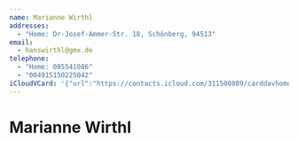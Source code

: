 ```yaml
---
name: Marianne Wirthl
addresses:
  - "Home: Dr-Josef-Ammer-Str. 18, Schönberg, 94513"
email:
  - hanswirthl@gmx.de
telephone:
  - "Home: 085541086"
  - "004915150225042"
iCloudVCard: '{"url":"https://contacts.icloud.com/311500889/carddavhome/card/MzhjMDY4Y2QtODQ1Ni00YTZmLWE3ZTUtNzQxZTM2MjQyNDAy.vcf","etag":"\"kmfhcf0d\"","data":"BEGIN:VCARD\r\nVERSION:3.0\r\nFN:\r\nN:Wirthl;Marianne;;;\r\nUID:38c068cd-8456-4a6f-a7e5-741e36242402\r\nADR;TYPE=HOME:;;Dr-Josef-Ammer-Str. 18;Schönberg;;94513;;\r\nPRODID:-//Apple Inc.//Apple WebDAV Outlook Store 4.8.26//ENX-APPLE-OL-MAPPI\r\n NG-INFO:1\r\nREV:2025-04-03T22:10:24Z\r\nORG:;\r\nEMAIL:hanswirthl@gmx.de\r\nPHOTO;VALUE=uri:https://d2ojpxxtu63wzl.cloudfront.net/static/74649e23c982fc\r\n 712abcf1b8b69d3f26_8a2ed2a5c91bc41ab70d74c972391b02b66401e8038a7fbec59c2e8d\r\n 4930f5b2\r\nTEL;TYPE=HOME:085541086\r\nTEL;TYPE=CELL:004915150225042\r\nEND:VCARD"}'
---
```

# Marianne Wirthl